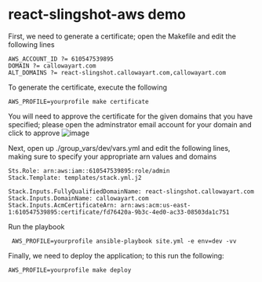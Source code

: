 # react-slingshot-aws demo

First, we need to generate a certificate; open the Makefile and edit the following lines
```
AWS_ACCOUNT_ID ?= 610547539895
DOMAIN ?= callowayart.com
ALT_DOMAINS ?= react-slingshot.callowayart.com,callowayart.com
```

To generate the certificate, execute the following
```
AWS_PROFILE=yourprofile make certificate
```

You will need to approve the certificate for the given domains that you have specified; please open the adminstrator email account for your domain and click to approve
![image](https://user-images.githubusercontent.com/23318225/28540161-4ed6635a-7082-11e7-801f-54613252ed10.png)

Next, open up ./group_vars/dev/vars.yml and edit the following lines, making sure to specify your appropriate arn values and domains
```
Sts.Role: arn:aws:iam::610547539895:role/admin
Stack.Template: templates/stack.yml.j2

Stack.Inputs.FullyQualifiedDomainName: react-slingshot.callowayart.com
Stack.Inputs.DomainName: callowayart.com
Stack.Inputs.AcmCertificateArn: arn:aws:acm:us-east-1:610547539895:certificate/fd76420a-9b3c-4ed0-ac33-08503da1c751
```

Run the playbook
```
 AWS_PROFILE=yourprofile ansible-playbook site.yml -e env=dev -vv
```

Finally, we need to deploy the application; to this run the following:
```
AWS_PROFILE=yourprofile make deploy
```
